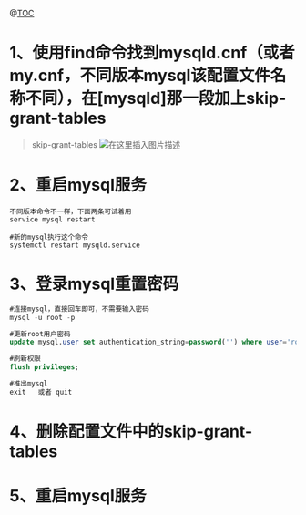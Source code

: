 @[TOC](mysql忘记密码-重置密码)
# 1、使用find命令找到mysqld.cnf（或者my.cnf，不同版本mysql该配置文件名称不同），在[mysqld]那一段加上skip-grant-tables
> skip-grant-tables
![在这里插入图片描述](https://img-blog.csdnimg.cn/20210108112131184.png?x-oss-process=image/watermark,type_ZmFuZ3poZW5naGVpdGk,shadow_10,text_aHR0cHM6Ly9ibG9nLmNzZG4ubmV0L3UwMTE2MjQxNTc=,size_16,color_FFFFFF,t_70)

# 2、重启mysql服务
```shell
不同版本命令不一样，下面两条可试着用
service mysql restart

#新的mysql执行这个命令
systemctl restart mysqld.service 
```
# 3、登录mysql重置密码
```sql
#连接mysql，直接回车即可，不需要输入密码
mysql -u root -p

#更新root用户密码
update mysql.user set authentication_string=password('') where user='root' and Host = 'localhost';

#刷新权限
flush privileges;

#推出mysql
exit   或者 quit
```
# 4、删除配置文件中的skip-grant-tables
# 5、重启mysql服务
